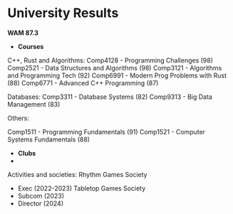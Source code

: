 # University Results

__WAM 87.3__

- **Courses**

C++, Rust and Algorithms:
Comp4128 - Programming Challenges (98)
Comp2521 - Data Structures and Algorithms (98)
Comp3121 - Algorithms and Programming Tech (92)
Comp6991 - Modern Prog Problems with Rust (88)
Comp6771 - Advanced C++ Programming (87)

Databases:
Comp3311 - Database Systems (82)
Comp9313 - Big Data Management (83)

Others:

Comp1511 - Programming Fundamentals (91)
Comp1521 - Computer Systems Fundamentals (88)

- **Clubs**
- 
Activities and societies: Rhythm Games Society 
 - Exec (2022-2023)
Tabletop Games Society
 - Subcom (2023)
 - Director (2024)
